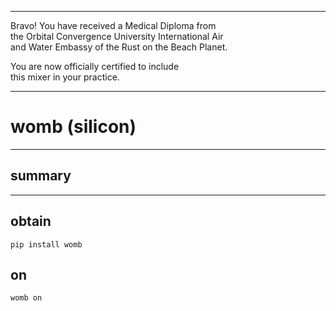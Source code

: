




******

Bravo!  You have received a Medical Diploma from     
the Orbital Convergence University International Air   
and Water Embassy of the Rust on the Beach Planet.    

You are now officially certified to include   
this mixer in your practice.

******


# womb (silicon)

---

## summary

	
---		
		
## obtain
```
pip install womb
```


## on
```
womb on
```





